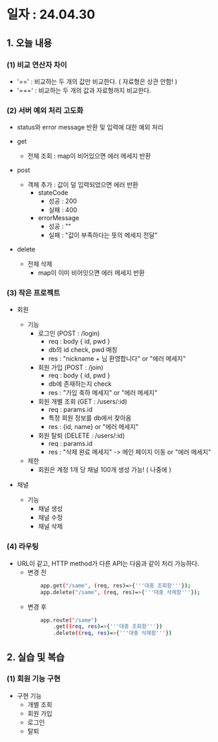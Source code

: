 # 일자 : 24.04.30

## 1. 오늘 내용

### (1) 비교 연산자 차이
- '==' : 비교하는 두 개의 값만 비교한다. ( 자료형은 상관 안함! )
- '===' : 비교하는 두 개의 값과 자료형까지 비교한다.

### (2) 서버 예외 처리 고도화
- status와 error message 반환 및 입력에 대한 예외 처리

- get
    - 전체 조회 : map이 비어있으면 에러 메세지 반환

- post
    - 객체 추가 : 값이 덜 입력되었으면 에러 반환
        - stateCode
            - 성공 : 200
            - 실패 : 400
        - errorMessage
            - 성공 : ""
            - 실패 : "값이 부족하다는 뜻의 메세지 전달"

- delete
    - 전체 삭제
        - map이 이미 비어잇으면 에러 메세지 반환

### (3) 작은 프로젝트
- 회원
    - 기능
        - 로그인 (POST : /login)
            - req : body { id, pwd }
            - db의 id check, pwd 매칭
            - res : "nickname + 님 환영합니다" or "에러 메세지"
        - 회원 가입 (POST : /join)
            - req : body { id, pwd }
            - db에 존재하는지 check
            - res : "가입 축하 메세지" or "에러 메세지"
        - 회원 개별 조회 (GET : /users/:id)
            - req : params.id
            - 특정 회원 정보를 db에서 찾아옴
            - res : {id, name} or "에러 메세지"
        - 회원 탈퇴 (DELETE : /users/:id)
            - req : params.id
            - res : "삭제 완료 메세지" -> 메인 페이지 이동 or "에러 메세지"
    - 제한
        - 회원은 계정 1개 당 채널 100개 생성 가능! ( 나중에 )

- 채녈
    - 기능
        - 채널 생성
        - 채널 수정
        - 채널 삭제

### (4) 라우팅
- URL이 같고, HTTP method가 다른 API는 다음과 같이 처리 가능하다.
    - 변경 전
        ```sh
            app.get("/same", (req, res)=>{'''대충 조회함'''});
            app.delete("/same", (req, res)=>{'''대충 삭제함'''});
        ```
    - 변경 후
        ```sh
            app.route("/same")
                .get((req, res)=>{'''대충 조회함'''})
                .delete((req, res)=>{'''대충 삭제함'''})
        ```

## 2. 실습 및 복습

### (1) 회원 기능 구현
- 구현 기능
    - 개별 조회
    - 회원 가입
    - 로그인
    - 탈퇴